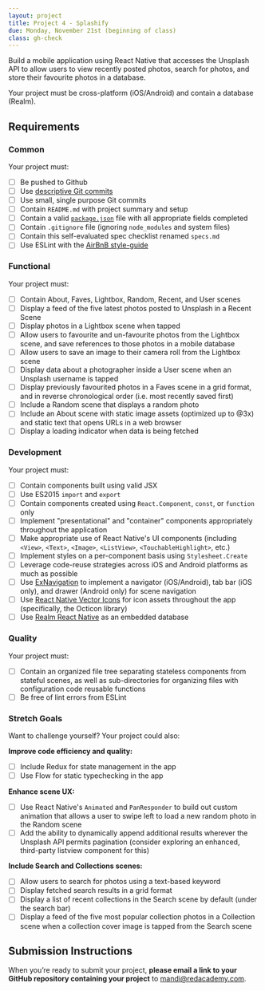 ```yaml
---
layout: project
title: Project 4 - Splashify
due: Monday, November 21st (beginning of class)
class: gh-check
---
```


Build a mobile application using React Native that accesses the Unsplash API to allow users to view recently posted photos, search for photos, and store their favourite photos in a database.

Your project must be cross-platform (iOS/Android) and contain a database (Realm).

## Requirements

### Common

Your project must:

- [ ] Be pushed to Github
- [ ] Use [descriptive Git commits](http://chris.beams.io/posts/git-commit/)
- [ ] Use small, single purpose Git commits
- [ ] Contain `README.md` with project summary and setup
- [ ] Contain a valid [`package.json`](http://browsenpm.org/package.json) file with all appropriate fields completed
- [ ] Contain `.gitignore` file (ignoring `node_modules` and system files)
- [ ] Contain this self-evaluated spec checklist renamed `specs.md`
- [ ] Use ESLint with the [AirBnB style-guide](https://github.com/airbnb/javascript)

### Functional

Your project must:

- [ ] Contain About, Faves, Lightbox, Random, Recent, and User scenes
- [ ] Display a feed of the five latest photos posted to Unsplash in a Recent Scene
- [ ] Display photos in a Lightbox scene when tapped
- [ ] Allow users to favourite and un-favourite photos from the Lightbox scene, and save references to those photos in a mobile database
- [ ] Allow users to save an image to their camera roll from the Lightbox scene
- [ ] Display data about a photographer inside a User scene when an Unsplash username is tapped
- [ ] Display previously favourited photos in a Faves scene in a grid format, and in reverse chronological order (i.e. most recently saved first)
- [ ] Include a Random scene that displays a random photo
- [ ] Include an About scene with static image assets (optimized up to @3x) and static text that opens URLs in a web browser
- [ ] Display a loading indicator when data is being fetched

### Development

Your project must:

- [ ] Contain components built using valid JSX
- [ ] Use ES2015 `import` and `export`
- [ ] Contain components created using `React.Component`, `const`, or `function` only
- [ ] Implement "presentational" and "container" components appropriately throughout the application
- [ ] Make appropriate use of React Native's UI components (including `<View>`, `<Text>`, `<Image>`, `<ListView>`, `<TouchableHighlight>`, etc.)
- [ ] Implement styles on a per-component basis using `Stylesheet.Create`
- [ ] Leverage code-reuse strategies across iOS and Android platforms as much as possible
- [ ] Use [ExNavigation](https://github.com/wix/react-native-navigation) to implement a navigator (iOS/Android), tab bar (iOS only), and drawer (Android only) for scene navigation
- [ ] Use [React Native Vector Icons](https://github.com/oblador/react-native-vector-icons) for icon assets throughout the app (specifically, the Octicon library)
- [ ] Use [Realm React Native](https://realm.io/docs/react-native/latest/) as an embedded database

### Quality

Your project must:

- [ ] Contain an organized file tree separating stateless components from stateful scenes, as well as sub-directories for organizing files with configuration code reusable functions
- [ ] Be free of lint errors from ESLint

### Stretch Goals

Want to challenge yourself? Your project could also:

**Improve code efficiency and quality:**

- [ ] Include Redux for state management in the app
- [ ] Use Flow for static typechecking in the app

**Enhance scene UX:**

- [ ] Use React Native's `Animated` and `PanResponder` to build out custom animation that allows a user to swipe left to load a new random photo in the Random scene
- [ ] Add the ability to dynamically append additional results wherever the Unsplash API permits pagination (consider exploring an enhanced, third-party listview component for this)

**Include Search and Collections scenes:**

- [ ] Allow users to search for photos using a text-based keyword
- [ ] Display fetched search results in a grid format
- [ ] Display a list of recent collections in the Search scene by default (under the search bar)
- [ ] Display a feed of the five most popular collection photos in a Collection scene when a collection cover image is tapped from the Search scene

## Submission Instructions

When you’re ready to submit your project, **please email a link to your GitHub repository containing your project** to mandi@redacademy.com.